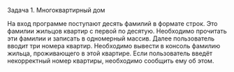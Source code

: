 Задача 1. Многоквартирный дом

На вход программе поступают десять фамилий в формате строк. Это фамилии жильцов квартир с первой по десятую. Необходимо прочитать эти фамилии и записать в одномерный массив. Далее пользователь вводит три номера квартир. Необходимо вывести в консоль фамилию жильца, проживающего в этой квартире. Если пользователь введёт некорректный номер квартиры, необходимо сообщить ему об этом.